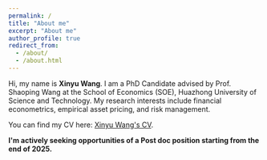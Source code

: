 ```yaml
---
permalink: /
title: "About me"
excerpt: "About me"
author_profile: true
redirect_from: 
  - /about/
  - /about.html
---
```


Hi, my name is **Xinyu Wang**. I am a PhD Candidate advised by Prof. Shaoping Wang at the School of Economics (SOE), Huazhong University of Science and Technology. My research interests include financial econometrics, empirical asset pricing, and risk management. 

You can find my CV here: [Xinyu Wang's CV](../assets/CV_WXY.pdf).

**I'm actively seeking opportunities of a Post doc position starting from the end of 2025.**
